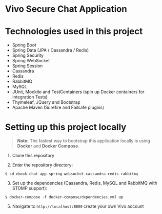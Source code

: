 # Vivo Secure Chat Application

# Technologies used in this project

- Spring Boot
- Spring Data (JPA / Cassandra / Redis)
- Spring Security
- Spring WebSocket
- Spring Session
- Cassandra
- Redis
- RabbitMQ
- MySQL
- JUnit, Mockito and TestContainers (spin up Docker containers for Integration Tests)
- Thymeleaf, JQuery and Bootstrap
- Apache Maven (Surefire and Failsafe plugins)

# Setting up this project locally

> **Note:**
The fastest way to bootstrap this application locally is using **Docker** and **Docker Compose**. 

1. Clone this repository

2. Enter the repository directory:
```shell
$ cd ebook-chat-app-spring-websocket-cassandra-redis-rabbitmq
```

3. Set up the dependencies (Cassandra, Redis, MySQL and RabbitMQ with STOMP support):
```shell
$ docker-compose -f docker-compose/dependencies.yml up
```

5. Navigate to `http://localhost:8080` create your own Vivo account

